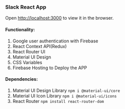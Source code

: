 ### Slack React App

Open [http://localhost:3000](http://localhost:3000) to view it in the browser.

#### Functionality:

1. Google user authentication with Firebase
2. React Context API(Redux)
3. React Router UI
4. Material UI Design
5. CSS Variables
6. Firebase Hosting to Deploy the APP

#### Dependencies:

1. Material UI Design Library `npm i @material-ui/core`
2. Material UI Icon Library `npm i @material-ui/icons`
3. React Router `npm install react-router-dom`
